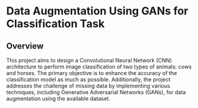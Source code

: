 # Data Augmentation Using GANs for Classification Task

## Overview
This project aims to design a Convolutional Neural Network (CNN) architecture to perform image classification of two types of animals: cows and horses. The primary objective is to enhance the accuracy of the classification model as much as possible. Additionally, the project addresses the challenge of missing data by implementing various techniques, including Generative Adversarial Networks (GANs), for data augmentation using the available dataset.
